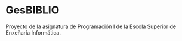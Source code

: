 # GesBIBLIO
Proyecto de la asignatura de Programación I de la Escola Superior de Enxeñaría Informática.
